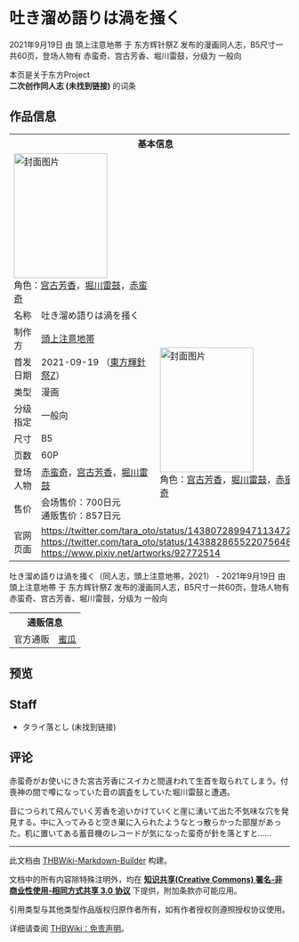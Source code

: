 # 吐き溜め語りは渦を掻く

<!-- source html: G:\repos\THBWiki-Markdown-Builder\THBWikiMarkdown\Temp\main\7\7a\ns0%3A%E5%90%90%E3%81%8D%E6%BA%9C%E3%82%81%E8%AA%9E%E3%82%8A%E3%81%AF%E6%B8%A6%E3%82%92%E6%8E%BB%E3%81%8F.html -->

2021年9月19日 由 頭上注意地帯 于 东方辉针祭Z 发布的漫画同人志，B5尺寸一共60页，登场人物有 赤蛮奇、宫古芳香、堀川雷鼓，分级为 一般向

本页是关于东方Project  
 **二次创作同人志 (未找到链接)** 的词条
## 作品信息

<table><tbody><tr><th colspan="3">基本信息</th></tr><tr><td class="cover-artwork-mobile" colspan="2"><a href="./文件-吐き溜め語りは渦を掻く封面.jpg.md" class="image" title="封面图片"><img alt="封面图片" src="https://upload.thwiki.cc/thumb/b/bd/%E5%90%90%E3%81%8D%E6%BA%9C%E3%82%81%E8%AA%9E%E3%82%8A%E3%81%AF%E6%B8%A6%E3%82%92%E6%8E%BB%E3%81%8F%E5%B0%81%E9%9D%A2.jpg/168px-%E5%90%90%E3%81%8D%E6%BA%9C%E3%82%81%E8%AA%9E%E3%82%8A%E3%81%AF%E6%B8%A6%E3%82%92%E6%8E%BB%E3%81%8F%E5%B0%81%E9%9D%A2.jpg" decoding="async" loading="lazy" width="168" height="224" srcset="https://upload.thwiki.cc/thumb/b/bd/%E5%90%90%E3%81%8D%E6%BA%9C%E3%82%81%E8%AA%9E%E3%82%8A%E3%81%AF%E6%B8%A6%E3%82%92%E6%8E%BB%E3%81%8F%E5%B0%81%E9%9D%A2.jpg/252px-%E5%90%90%E3%81%8D%E6%BA%9C%E3%82%81%E8%AA%9E%E3%82%8A%E3%81%AF%E6%B8%A6%E3%82%92%E6%8E%BB%E3%81%8F%E5%B0%81%E9%9D%A2.jpg 1.5x, https://upload.thwiki.cc/thumb/b/bd/%E5%90%90%E3%81%8D%E6%BA%9C%E3%82%81%E8%AA%9E%E3%82%8A%E3%81%AF%E6%B8%A6%E3%82%92%E6%8E%BB%E3%81%8F%E5%B0%81%E9%9D%A2.jpg/336px-%E5%90%90%E3%81%8D%E6%BA%9C%E3%82%81%E8%AA%9E%E3%82%8A%E3%81%AF%E6%B8%A6%E3%82%92%E6%8E%BB%E3%81%8F%E5%B0%81%E9%9D%A2.jpg 2x" data-file-width="2718" data-file-height="3624"></a><div class="cover-char">角色：<a href="./宫古芳香.md" title="宫古芳香">宫古芳香</a>，<a href="./堀川雷鼓.md" title="堀川雷鼓">堀川雷鼓</a>，<a href="./赤蛮奇.md" title="赤蛮奇">赤蛮奇</a></div></td>
</tr><tr><td class="label">名称</td><td colspan="2"> 吐き溜め語りは渦を掻く </td></tr><tr><td class="label">制作方</td><td><a href="./頭上注意地帯.md" title="頭上注意地帯">頭上注意地帯</a></td><td class="cover-artwork" rowspan="8" style="min-width:224px;"><a href="./文件-吐き溜め語りは渦を掻く封面.jpg.md" class="image" title="封面图片"><img alt="封面图片" src="https://upload.thwiki.cc/thumb/b/bd/%E5%90%90%E3%81%8D%E6%BA%9C%E3%82%81%E8%AA%9E%E3%82%8A%E3%81%AF%E6%B8%A6%E3%82%92%E6%8E%BB%E3%81%8F%E5%B0%81%E9%9D%A2.jpg/168px-%E5%90%90%E3%81%8D%E6%BA%9C%E3%82%81%E8%AA%9E%E3%82%8A%E3%81%AF%E6%B8%A6%E3%82%92%E6%8E%BB%E3%81%8F%E5%B0%81%E9%9D%A2.jpg" decoding="async" loading="lazy" width="168" height="224" srcset="https://upload.thwiki.cc/thumb/b/bd/%E5%90%90%E3%81%8D%E6%BA%9C%E3%82%81%E8%AA%9E%E3%82%8A%E3%81%AF%E6%B8%A6%E3%82%92%E6%8E%BB%E3%81%8F%E5%B0%81%E9%9D%A2.jpg/252px-%E5%90%90%E3%81%8D%E6%BA%9C%E3%82%81%E8%AA%9E%E3%82%8A%E3%81%AF%E6%B8%A6%E3%82%92%E6%8E%BB%E3%81%8F%E5%B0%81%E9%9D%A2.jpg 1.5x, https://upload.thwiki.cc/thumb/b/bd/%E5%90%90%E3%81%8D%E6%BA%9C%E3%82%81%E8%AA%9E%E3%82%8A%E3%81%AF%E6%B8%A6%E3%82%92%E6%8E%BB%E3%81%8F%E5%B0%81%E9%9D%A2.jpg/336px-%E5%90%90%E3%81%8D%E6%BA%9C%E3%82%81%E8%AA%9E%E3%82%8A%E3%81%AF%E6%B8%A6%E3%82%92%E6%8E%BB%E3%81%8F%E5%B0%81%E9%9D%A2.jpg 2x" data-file-width="2718" data-file-height="3624"></a><div class="cover-char">角色：<a href="./宫古芳香.md" title="宫古芳香">宫古芳香</a>，<a href="./堀川雷鼓.md" title="堀川雷鼓">堀川雷鼓</a>，<a href="./赤蛮奇.md" title="赤蛮奇">赤蛮奇</a></div></td>
</tr><tr><td class="label">首发日期</td><td>2021-09-19&#160;（<a href="/展会作品列表?e=%E4%B8%9C%E6%96%B9%E8%BE%89%E9%92%88%E7%A5%AD%23Z">東方輝針祭Z</a>）</td></tr><tr><td class="label">类型</td><td>漫画</td></tr><tr><td class="label">分级指定</td><td>一般向</td></tr><tr><td class="label">尺寸</td><td>B5</td></tr><tr><td class="label">页数</td><td>60P</td></tr><tr><td class="label">登场人物</td><td><a href="./赤蛮奇.md" title="赤蛮奇">赤蛮奇</a>，<a href="./宫古芳香.md" title="宫古芳香">宫古芳香</a>，<a href="./堀川雷鼓.md" title="堀川雷鼓">堀川雷鼓</a></td></tr><tr><td class="label">售价</td><td>会场售价：700日元<br>通贩售价：857日元</td></tr>
<tr><td class="label">官网页面</td><td colspan="2"><a rel="nofollow" class="external free" href="https://twitter.com/tara_oto/status/1438072899471134727">https://twitter.com/tara_oto/status/1438072899471134727</a><br><a rel="nofollow" class="external free" href="https://twitter.com/tara_oto/status/1438828655220756483">https://twitter.com/tara_oto/status/1438828655220756483</a><br><a rel="nofollow" class="external free" href="https://www.pixiv.net/artworks/92772514">https://www.pixiv.net/artworks/92772514</a></td></tr></tbody></table>

吐き溜め語りは渦を掻く（同人志，頭上注意地帯，2021） - 2021年9月19日 由 頭上注意地帯 于 东方辉针祭Z 发布的漫画同人志，B5尺寸一共60页，登场人物有 赤蛮奇、宫古芳香、堀川雷鼓，分级为 一般向

<table><tbody><tr><th colspan="3">通贩信息</th></tr><tr><td class="label">官方通贩</td><td colspan="2"><a rel="nofollow" class="external text" href="https://www.melonbooks.co.jp/detail/detail.php?product_id=1107999">蜜瓜</a></td></tr></tbody></table>


## 预览
## Staff
- タライ落とし (未找到链接)

## 评论

  
赤蛮奇がお使いにきた宮古芳香にスイカと間違われて生首を取られてしまう。付喪神の間で噂になっていた音の調査をしていた堀川雷鼓と遭遇。  

音につられて飛んでいく芳香を追いかけていくと崖に湧いて出た不気味な穴を発見する。中に入ってみると空き巣に入られたようなとっ散らかった部屋があった。机に置いてある蓄音機のレコードが気になった蛮奇が針を落とすと……
  


  
  

  





---

此文档由 [THBWiki-Markdown-Builder](https://github.com/Delsin-Yu/THBWiki-Markdown-Builder) 构建。

文档中的所有内容除特殊注明外，均在 [**知识共享(Creative Commons) 署名-非商业性使用-相同方式共享 3.0 协议**](https://creativecommons.org/licenses/by-sa/3.0/deed.zh-hans) 下提供，附加条款亦可能应用。

引用类型与其他类型作品版权归原作者所有，如有作者授权则遵照授权协议使用。

详细请查阅 [THBWiki：免责声明](https://thbwiki.cc/THBWiki:%E5%85%8D%E8%B4%A3%E5%A3%B0%E6%98%8E)。


